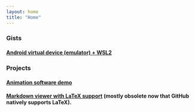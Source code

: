 ```yaml
---
layout: home
title: "Home"
---
```

### Gists
#### [Android virtual device (emulator) + WSL2](https://gist.github.com/j-nava/d87f475a4231201213b1eba141d99239)
 
### Projects
#### [Animation software demo](anim-demo/index.md)
#### [Markdown viewer with LaTeX support](markdown-latex-viewer/index.html) (mostly obsolete now that GitHub natively supports LaTeX).

